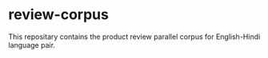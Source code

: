 # review-corpus
This repositary contains the product review parallel corpus for English-Hindi language pair.
